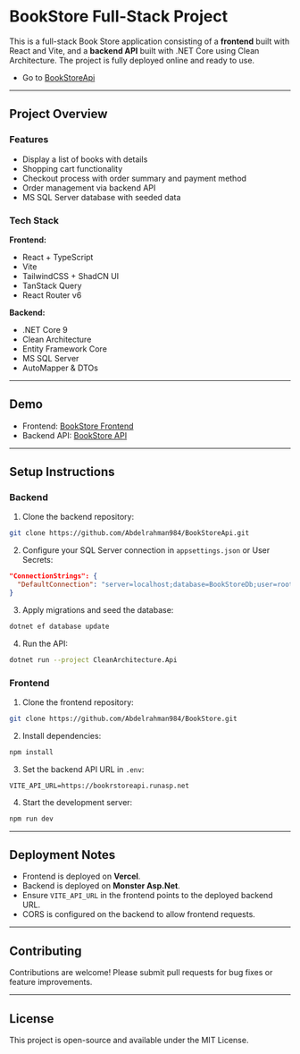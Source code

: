 # BookStore Full-Stack Project

This is a full-stack Book Store application consisting of a **frontend** built with React and Vite, and a **backend API** built with .NET Core using Clean Architecture. The project is fully deployed online and ready to use.

- Go to [BookStoreApi](https://github.com/Abdelrahman984/BookStoreApi.git)
---

## Project Overview

### Features

* Display a list of books with details
* Shopping cart functionality
* Checkout process with order summary and payment method
* Order management via backend API
* MS SQL Server database with seeded data

### Tech Stack

**Frontend:**

* React + TypeScript
* Vite
* TailwindCSS + ShadCN UI
* TanStack Query
* React Router v6

**Backend:**

* .NET Core 9
* Clean Architecture
* Entity Framework Core
* MS SQL Server
* AutoMapper & DTOs

---

## Demo

* Frontend: [BookStore Frontend](https://book-store-k9135yelb-abdelrahman984s-projects.vercel.app/)
* Backend API: [BookStore API](https://bookrstoreapi.runasp.net/swagger/index.html)

---

## Setup Instructions

### Backend

1. Clone the backend repository:

```bash
git clone https://github.com/Abdelrahman984/BookStoreApi.git
```

2. Configure your SQL Server connection in `appsettings.json` or User Secrets:

```json
"ConnectionStrings": {
  "DefaultConnection": "server=localhost;database=BookStoreDb;user=root;password=yourpassword"
}
```

3. Apply migrations and seed the database:

```bash
dotnet ef database update
```

4. Run the API:

```bash
dotnet run --project CleanArchitecture.Api
```

### Frontend

1. Clone the frontend repository:

```bash
git clone https://github.com/Abdelrahman984/BookStore.git
```

2. Install dependencies:

```bash
npm install
```

3. Set the backend API URL in `.env`:

```
VITE_API_URL=https://bookrstoreapi.runasp.net
```

4. Start the development server:

```bash
npm run dev
```

---

## Deployment Notes

* Frontend is deployed on **Vercel**.
* Backend is deployed on **Monster Asp.Net**.
* Ensure `VITE_API_URL` in the frontend points to the deployed backend URL.
* CORS is configured on the backend to allow frontend requests.

---

## Contributing

Contributions are welcome! Please submit pull requests for bug fixes or feature improvements.

---

## License

This project is open-source and available under the MIT License.
